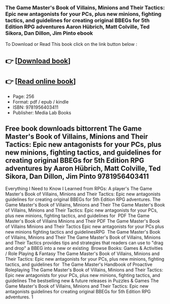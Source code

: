 ### The Game Master's Book of Villains, Minions and Their Tactics: Epic new antagonists for your PCs, plus new minions, fighting tactics, and guidelines for creating original BBEGs for 5th Edition RPG adventures Aaron Hübrich, Matt Colville, Ted Sikora, Dan Dillon, Jim Pinto ebook

To Download or Read This book click on the link button below :

## 👉  [**[Download book](http://filesbooks.info/download.php?group=book&from=github.com&id=688994&lnk=1079 "Download book")**]

## 👉  [**[Read online book](http://filesbooks.info/download.php?group=book&from=github.com&id=688994&lnk=1079 "Read online book")**]


* Page: 256
* Format: pdf / epub / kindle
* ISBN: 9781956403411
* Publisher: Media Lab Books



## Free book downloads bittorrent The Game Master's Book of Villains, Minions and Their Tactics: Epic new antagonists for your PCs, plus new minions, fighting tactics, and guidelines for creating original BBEGs for 5th Edition RPG adventures by Aaron Hübrich, Matt Colville, Ted Sikora, Dan Dillon, Jim Pinto 9781956403411



 Everything I Need to Know I Learned from RPGs: A player&#039;s The Game Master&#039;s Book of Villains, Minions and Their Tactics: Epic new antagonists guidelines for creating original BBEGs for 5th Edition RPG adventures.
 The Game Master&#039;s Book of Villains, Minions and Their The Game Master&#039;s Book of Villains, Minions and Their Tactics: Epic new antagonists for your PCs, plus new minions, fighting tactics, and guidelines for 
 PDF The Game Master&#039;s Book of Villains Minions and Their PDF The Game Master&#039;s Book of Villains Minions and Their Tactics Epic new antagonists for your PCs plus new minions fighting tactics and guidelinesRPG 
 The Game Master&#039;s Book of Villains, Minions and Their The Game Master&#039;s Book of Villains, Minions and Their Tactics provides tips and strategies that readers can use to &quot;drag and drop&quot; a BBEG into a new or existing 
 Browse Books: Games &amp; Activities / Role Playing &amp; Fantasy The Game Master&#039;s Book of Villains, Minions and Their Tactics: Epic new antagonists for your PCs, plus new minions, fighting tactics, and guidelines for 
 The Game Master&#039;s Handbook of Proactive Roleplaying The Game Master&#039;s Book of Villains, Minions and Their Tactics: Epic new antagonists for your PCs, plus new minions, fighting tactics, and guidelines
 The bestselling new &amp; future releases in Puzzles &amp; Games The Game Master&#039;s Book of Villains, Minions and Their Tactics: Epic new antagonists guidelines for creating original BBEGs for 5th Edition RPG adventures. 1 





